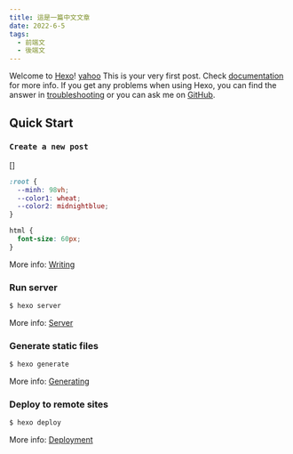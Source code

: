 ```yaml
---
title: 這是一篇中文文章
date: 2022-6-5
tags: 
  - 前端文
  - 後端文
---
```

Welcome to [Hexo](https://hexo.io/)! [yahoo](https://ss) This is your very first post. Check [documentation](https://hexo.io/docs/) for more info. If you get any problems when using Hexo, you can find the answer in [troubleshooting](https://hexo.io/docs/troubleshooting.html) or you can ask me on [GitHub](https://github.com/hexojs/hexo/issues).

## Quick Start

### `Create a new post`
[]

``` css
:root {
  --minh: 98vh;
  --color1: wheat;
  --color2: midnightblue;
}

html {
  font-size: 60px;
} 
```

More info: [Writing](https://hexo.io/docs/writing.html)

### Run server

``` bash
$ hexo server
```

More info: [Server](https://hexo.io/docs/server.html)

### Generate static files

``` bash
$ hexo generate
```

More info: [Generating](https://hexo.io/docs/generating.html)

### Deploy to remote sites

``` bash
$ hexo deploy
```

More info: [Deployment](https://hexo.io/docs/one-command-deployment.html)
